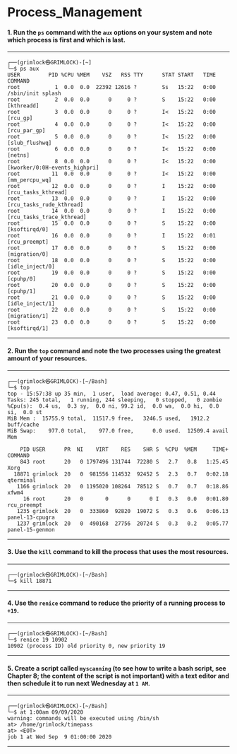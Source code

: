 # Process_Management

#### 1. Run the `ps` command with the `aux` options on your system and note which process is first and which is last.

---

````shell
┌──(grimlock㉿GRIMLOCK)-[~]
└─$ ps aux             
USER         PID %CPU %MEM    VSZ   RSS TTY      STAT START   TIME COMMAND
root           1  0.0  0.0  22392 12616 ?        Ss   15:22   0:00 /sbin/init splash
root           2  0.0  0.0      0     0 ?        S    15:22   0:00 [kthreadd]
root           3  0.0  0.0      0     0 ?        I<   15:22   0:00 [rcu_gp]
root           4  0.0  0.0      0     0 ?        I<   15:22   0:00 [rcu_par_gp]
root           5  0.0  0.0      0     0 ?        I<   15:22   0:00 [slub_flushwq]
root           6  0.0  0.0      0     0 ?        I<   15:22   0:00 [netns]
root           8  0.0  0.0      0     0 ?        I<   15:22   0:00 [kworker/0:0H-events_highpri]
root          11  0.0  0.0      0     0 ?        I<   15:22   0:00 [mm_percpu_wq]
root          12  0.0  0.0      0     0 ?        I    15:22   0:00 [rcu_tasks_kthread]
root          13  0.0  0.0      0     0 ?        I    15:22   0:00 [rcu_tasks_rude_kthread]
root          14  0.0  0.0      0     0 ?        I    15:22   0:00 [rcu_tasks_trace_kthread]
root          15  0.0  0.0      0     0 ?        S    15:22   0:00 [ksoftirqd/0]
root          16  0.0  0.0      0     0 ?        I    15:22   0:01 [rcu_preempt]
root          17  0.0  0.0      0     0 ?        S    15:22   0:00 [migration/0]
root          18  0.0  0.0      0     0 ?        S    15:22   0:00 [idle_inject/0]
root          19  0.0  0.0      0     0 ?        S    15:22   0:00 [cpuhp/0]
root          20  0.0  0.0      0     0 ?        S    15:22   0:00 [cpuhp/1]
root          21  0.0  0.0      0     0 ?        S    15:22   0:00 [idle_inject/1]
root          22  0.0  0.0      0     0 ?        S    15:22   0:00 [migration/1]
root          23  0.0  0.0      0     0 ?        S    15:22   0:00 [ksoftirqd/1]

````

---


#### 2. Run the `top` command and note the two processes using the greatest amount of your resources.

---

````shell
┌──(grimlock㉿GRIMLOCK)-[~/Bash]
└─$ top
top - 15:57:38 up 35 min,  1 user,  load average: 0.47, 0.51, 0.44
Tasks: 245 total,   1 running, 244 sleeping,   0 stopped,   0 zombie
%Cpu(s):  0.4 us,  0.3 sy,  0.0 ni, 99.2 id,  0.0 wa,  0.0 hi,  0.0 si,  0.0 st 
MiB Mem :  15755.9 total,  11517.9 free,   3246.5 used,   1912.2 buff/cache     
MiB Swap:    977.0 total,    977.0 free,      0.0 used.  12509.4 avail Mem 

    PID USER      PR  NI    VIRT    RES    SHR S  %CPU  %MEM     TIME+ COMMAND                                                                               
    843 root      20   0 1797496 131744  72280 S   2.7   0.8   1:25.45 Xorg                                                                                  
  18871 grimlock  20   0  981556 114532  92452 S   2.3   0.7   0:02.18 qterminal                                                                             
   1166 grimlock  20   0 1195020 108264  78512 S   0.7   0.7   0:18.86 xfwm4                                                                                 
     16 root      20   0       0      0      0 I   0.3   0.0   0:01.80 rcu_preempt                                                                           
   1235 grimlock  20   0  333860  92820  19072 S   0.3   0.6   0:06.13 panel-13-cpugra                                                                       
   1237 grimlock  20   0  490168  27756  20724 S   0.3   0.2   0:05.77 panel-15-genmon 
````

---


#### 3. Use the `kill` command to kill the process that uses the most resources.

---

````shell
┌──(grimlock㉿GRIMLOCK)-[~/Bash]
└─$ kill 18871
````

---


#### 4. Use the `renice` command to reduce the priority of a running process to `+19`.

---

````shell
┌──(grimlock㉿GRIMLOCK)-[~/Bash]
└─$ renice 19 10902
10902 (process ID) old priority 0, new priority 19
````

---


#### 5. Create a script called `myscanning` (to see how to write a bash script, see Chapter 8; the content of the script is not important) with a text editor and then schedule it to run next Wednesday at `1 AM`.

---

````shell
┌──(grimlock㉿GRIMLOCK)-[~/Bash]
└─$ at 1:00am 09/09/2020
warning: commands will be executed using /bin/sh
at> /home/grimlock/timepass
at> <EOT>
job 1 at Wed Sep  9 01:00:00 2020
````

---